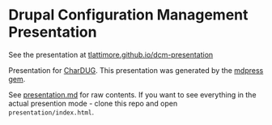 # Drupal Configuration Management Presentation

See the presentation at [tlattimore.github.io/dcm-presentation](http://tlattimore.github.io/dcm-presentation/)

Presentation for [CharDUG](http://www.meetup.com/charDUG/events/138153952/). This presentation was generated by the [mdpress gem](https://github.com/egonSchiele/mdpress). 

See [presentation.md](https://github.com/tlattimore/dcm-presentation/blob/master/presentation.md) for raw contents. If you want to see everything in the actual presention mode - clone this repo and open `presentation/index.html`. 
